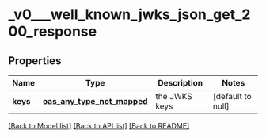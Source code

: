 # _v0___well_known_jwks_json_get_200_response
## Properties

| Name | Type | Description | Notes |
|------------ | ------------- | ------------- | -------------|
| **keys** | [**oas_any_type_not_mapped**](.md) | the JWKS keys | [default to null] |

[[Back to Model list]](../README.md#documentation-for-models) [[Back to API list]](../README.md#documentation-for-api-endpoints) [[Back to README]](../README.md)

